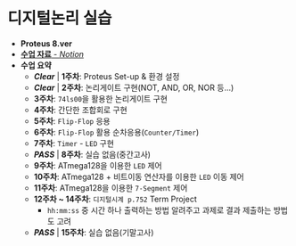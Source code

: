 # 디지털논리 실습
 - __Proteus 8.ver__
 - [__수업 자료__ - *Notion*](https://charm-aluminum-6c2.notion.site/a27cadae315541a98eebf9d8d695b160)
 - __수업 요약__
   - __*Clear*__ | **1주차**: Proteus Set-up & 환경 설정
   - __*Clear*__ | **2주차**: 논리게이트 구현(NOT, AND, OR, NOR 등...)
   - **3주차**: `74ls00`을 활용한 논리게이트 구현
   - **4주차**: 간단한 조합회로 구현
   - **5주차**: `Flip-Flop` 응용
   - **6주차**: `Flip-Flop` 활용 순차응용(`Counter/Timer`)
   - **7주차**: `Timer` - `LED` 구현
   - __*PASS*__ | **8주차**: 실습 없음(중간고사)
   - **9주차**: ATmega128을 이용한 `LED` 제어
   - **10주차**: ATmega128 + 비트이동 연산자를 이용한 `LED` 이동 제어
   - **11주차**: ATmega128을 이용한 `7-Segment` 제어
   - **12주차 ~ 14주차**: `디지털시계 p.752` Term Project
     - `hh:mm:ss` 중 시간 하나 출력하는 방법 알려주고 과제로 결과 제출하는 방법도 고려
   - __*PASS*__ | **15주차**: 실습 없음(기말고사)